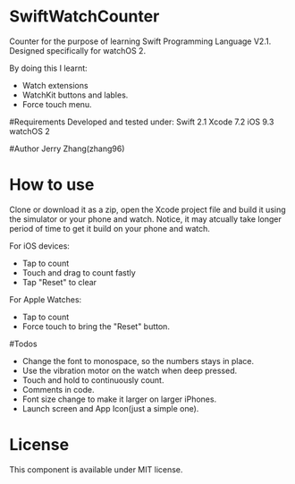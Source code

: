 # SwiftWatchCounter
Counter for the purpose of learning Swift Programming Language V2.1.
Designed specifically for watchOS 2.

By doing this I learnt:
- Watch extensions
- WatchKit buttons and lables.
- Force touch menu.


#Requirements
Developed and tested under:
Swift 2.1 
Xcode 7.2
iOS 9.3
watchOS 2

#Author 
Jerry Zhang(zhang96)

# How to use

Clone or download it as a zip, open the Xcode project file and build it using the simulator or your phone and watch. Notice, it may atcually take longer period of time to get it build on your phone and watch.

For iOS devices:
- Tap to count
- Touch and drag to count fastly
- Tap "Reset" to clear

For Apple Watches:
- Tap to count
- Force touch to bring the "Reset" button.



#Todos 
- Change the font to monospace, so the numbers stays in place.
- Use the vibration motor on the watch when deep pressed.
- Touch and hold to continuously count.
- Comments in code.
- Font size change to make it larger on larger iPhones.
- Launch screen and App Icon(just a simple one).

# License
This component is available under MIT license.